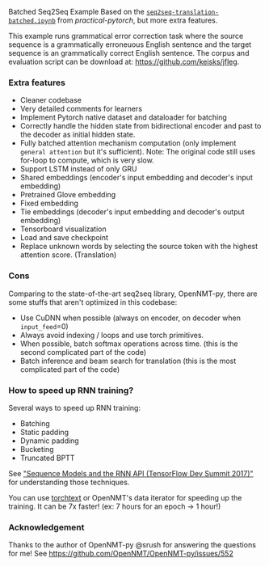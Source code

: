 Batched Seq2Seq Example
Based on the [`seq2seq-translation-batched.ipynb`](https://github.com/spro/practical-pytorch/blob/master/seq2seq-translation/seq2seq-translation-batched.ipynb) from *practical-pytorch*, but more extra features.

This example runs grammatical error correction task where the source sequence is a grammatically erroneuous English sentence and the target sequence is an grammatically correct English sentence. The corpus and evaluation script can be download at: https://github.com/keisks/jfleg.

### Extra features
- Cleaner codebase
- Very detailed comments for learners
- Implement Pytorch native dataset and dataloader for batching
- Correctly handle the hidden state from bidirectional encoder and past to the decoder as initial hidden state.
- Fully batched attention mechanism computation (only implement `general attention` but it's sufficient). Note: The original code still uses for-loop to compute, which is very slow.
- Support LSTM instead of only GRU
- Shared embeddings (encoder's input embedding and decoder's input embedding)
- Pretrained Glove embedding
- Fixed embedding
- Tie embeddings (decoder's input embedding and decoder's output embedding)
- Tensorboard visualization
- Load and save checkpoint
- Replace unknown words by selecting the source token with the highest attention score. (Translation)

### Cons
Comparing to the state-of-the-art seq2seq library, OpenNMT-py, there are some stuffs that aren't optimized in this codebase:
- Use CuDNN when possible (always on encoder, on decoder when `input_feed`=0)
- Always avoid indexing / loops and use torch primitives.
- When possible, batch softmax operations across time. (this is the second complicated part of the code)
- Batch inference and beam search for translation (this is the most complicated part of the code)

### How to speed up RNN training?
Several ways to speed up RNN training:
- Batching
- Static padding
- Dynamic padding
- Bucketing
- Truncated BPTT 

See ["Sequence Models and the RNN API (TensorFlow Dev Summit 2017)"](https://www.youtube.com/watch?v=RIR_-Xlbp7s&t=490s) for understanding those techniques.

You can use [torchtext](http://torchtext.readthedocs.io/en/latest/index.html) or OpenNMT's data iterator for speeding up the training. It can be 7x faster! (ex: 7 hours for an epoch -> 1 hour!)

### Acknowledgement
Thanks to the author of OpenNMT-py @srush for answering the questions for me! See https://github.com/OpenNMT/OpenNMT-py/issues/552
